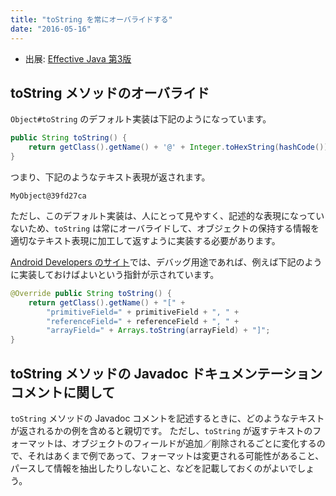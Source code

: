 ```yaml
---
title: "toString を常にオーバライドする"
date: "2016-05-16"
---
```


* 出展: <a target="_blank" href="https://amazon.co.jp/dp/4621303252?tag=maku04-22">Effective Java 第3版</a>


toString メソッドのオーバライド
----

`Object#toString` のデフォルト実装は下記のようになっています。

```java
public String toString() {
    return getClass().getName() + '@' + Integer.toHexString(hashCode());
}
```

つまり、下記のようなテキスト表現が返されます。

```
MyObject@39fd27ca
```

ただし、このデフォルト実装は、人にとって見やすく、記述的な表現になっていないため、`toString` は常にオーバライドして、オブジェクトの保持する情報を適切なテキスト表現に加工して返すように実装する必要があります。

[Android Developers のサイト](http://developer.android.com/intl/ja/reference/java/lang/Object.html#writing_toString)では、デバッグ用途であれば、例えば下記のように実装しておけばよいという指針が示されています。

```java
@Override public String toString() {
    return getClass().getName() + "[" +
        "primitiveField=" + primitiveField + ", " +
        "referenceField=" + referenceField + ", " +
        "arrayField=" + Arrays.toString(arrayField) + "]";
}
```

toString メソッドの Javadoc ドキュメンテーションコメントに関して
----

`toString` メソッドの Javadoc コメントを記述するときに、どのようなテキストが返されるかの例を含めると親切です。
ただし、`toString` が返すテキストのフォーマットは、オブジェクトのフィールドが追加／削除されるごとに変化するので、それはあくまで例であって、フォーマットは変更される可能性があること、パースして情報を抽出したりしないこと、などを記載しておくのがよいでしょう。

